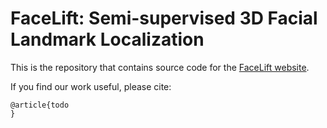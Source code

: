 # FaceLift: Semi-supervised 3D Facial Landmark Localization

This is the repository that contains source code for the [FaceLift website](https://davidcferman.github.io/FaceLift).

If you find our work useful, please cite:
```
@article{todo
}
```
